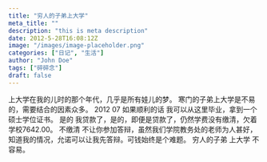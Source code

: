 ```yaml
---
title: "穷人的子弟上大学"
meta_title: ""
description: "this is meta description"
date: 2012-5-28T16:08:12Z
image: "/images/image-placeholder.png"
categories: ["日记", "生活"]
author: "John Doe"
tags: ["碎碎念"]
draft: false
---
```




上大学在我的儿时的那个年代，几乎是所有娃儿的梦。
寒门的子弟上大学是不易的，需要结合的因素众多。
2012 07 如果顺利的话 我可以从这里毕业，拿到一个硕士学位证书。
是的 我贷款了，是的，即便是贷款了，仍然学费没有缴清，欠着学校7642.00。
不缴清 不让你参加答辩，虽然我们学院教务处的老师为人甚好，知道我的情况，允诺可以让我先答辩。可钱始终是个难题。
穷人的子弟 上大学 不容易。
